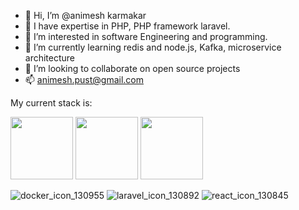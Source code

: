 - 👋 Hi, I’m @animesh karmakar
- 👋 I have expertise in PHP, PHP framework laravel.
- 👀 I’m interested in software Engineering and programming.
- 🌱 I’m currently learning redis and node.js, Kafka, microservice architecture
- 💞️ I’m looking to collaborate on open source projects 
- 📫 animesh.pust@gmail.com

My current stack is: 
<div>
  <img src= "![apache_kafka_icon_138937](https://user-images.githubusercontent.com/26783655/185774532-6da4d630-0272-4193-aa81-8215c78aa5f3.png)" width="100px" heigth="100px"/>
    <img src= "![apache_kafka_icon_138937](https://user-images.githubusercontent.com/26783655/185774532-6da4d630-0272-4193-aa81-8215c78aa5f3.png)" width="100px" heigth="100px"/>
    <img src= "![apache_kafka_icon_138937](https://user-images.githubusercontent.com/26783655/185774532-6da4d630-0272-4193-aa81-8215c78aa5f3.png)" width="100px" heigth="100px"/>
</div>

![docker_icon_130955](https://user-images.githubusercontent.com/26783655/185774543-1b9ad74f-9a21-407c-84b4-f663bce242f0.png)
![laravel_icon_130892](https://user-images.githubusercontent.com/26783655/185774556-076584ab-2fc8-4952-a092-2c6af30c17a3.png)
![react_icon_130845](https://user-images.githubusercontent.com/26783655/185774548-e7986d7c-a303-43ed-a986-176c19b5b25c.png)


<!---
animeshkarmakarAK/animeshkarmakarAK is a ✨ special ✨ repository because its `README.md` (this file) appears on your GitHub profile.
You can click the Preview link to take a look at your changes.
--->
